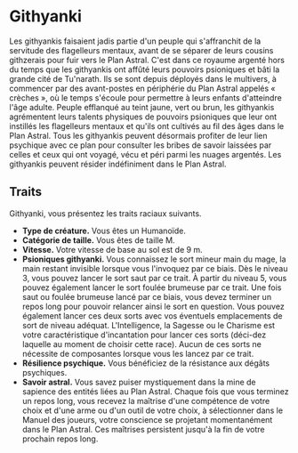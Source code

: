 # Githyanki

Les githyankis faisaient jadis partie d'un peuple qui s'affranchit de la servitude des flagelleurs mentaux, avant de se séparer de leurs cousins githzerais pour fuir vers le Plan Astral. C'est dans ce royaume argenté hors du temps que les githyankis ont affûté leurs pouvoirs psioniques et bâti la grande cité de Tu'narath. Ils se sont depuis déployés dans le multivers, à commencer par des avant-postes en périphérie du Plan Astral appelés « crèches », où le temps s'écoule pour permettre à leurs enfants d'atteindre l'âge adulte.
Peuple efflanqué au teint jaune, vert ou brun, les githyankis agrémentent leurs talents physiques de pouvoirs psioniques que leur ont instillés les flagelleurs mentaux et qu'ils ont cultivés au fil des âges dans le Plan Astral. Tous les githyankis peuvent désormais profiter de leur lien psychique avec ce plan pour consulter les bribes de savoir laissées par celles et ceux qui ont voyagé, vécu et péri parmi les nuages argentés.
Les githyankis peuvent résider indéfiniment dans le Plan Astral.

##  Traits

Githyanki, vous présentez les traits raciaux suivants.

- **Type de créature.** Vous êtes un Humanoïde.
- **Catégorie de taille.** Vous êtes de taille M.
- **Vitesse.** Votre vitesse de base au sol est de 9 m.
- **Psioniques githyanki.** Vous connaissez le sort mineur main du mage, la main restant invisible lorsque vous l'invoquez par ce biais.
  Dès le niveau 3, vous pouvez lancer le sort saut par ce trait.
  À partir du niveau 5, vous pouvez également lancer le sort foulée brumeuse par ce trait. Une fois saut ou foulée brumeuse lancé par ce biais, vous devez terminer un repos long pour pouvoir relancer ainsi le sort en question. Vous pouvez également lancer ces deux sorts avec vos éventuels emplacements de sort de niveau adéquat.
  L'Intelligence, la Sagesse ou le Charisme est votre caractéristique d'incantation pour lancer ces sorts (déci-dez laquelle au moment de choisir cette race). Aucun de ces sorts ne nécessite de composantes lorsque vous les lancez par ce trait.
- **Résilience psychique.** Vous bénéficiez de la résistance aux dégâts psychiques.
- **Savoir astral.** Vous savez puiser mystiquement dans la mine de sapience des entités liées au Plan Astral. Chaque fois que vous terminez un repos long, vous recevez la maîtrise d'une compétence de votre choix et d'une arme ou d'un outil de votre choix, à sélectionner dans le Manuel des joueurs, votre conscience se projetant momentanément dans le Plan Astral. Ces maîtrises persistent jusqu'à la fin de votre prochain repos long.
